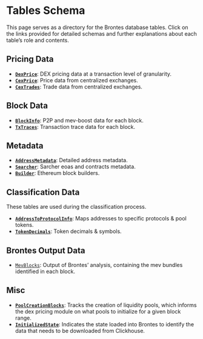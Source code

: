 # Tables Schema

This page serves as a directory for the Brontes database tables. Click on the links provided for detailed schemas and further explanations about each table’s role and contents.

## Pricing Data

- **[`DexPrice`](./schema/pricing.md#dex-price-table-schema)**: DEX pricing data at a transaction level of granularity.
- **[`CexPrice`](./schema/pricing.md#cex-price-table-schema)**: Price data from centralized exchanges.
- **[`CexTrades`](./schema/pricing.md#cex-trades-table-schema)**: Trade data from centralized exchanges.

## Block Data

- **[`BlockInfo`](./schema/block.md#block-info-table-schema)**: P2P and mev-boost data for each block.
- **[`TxTraces`](./schema/block.md#tx-traces-table-schema)**: Transaction trace data for each block.

## Metadata

- **[`AddressMetadata`](./schema/metadata.md#addressmeta-table)**: Detailed address metadata.
- **[`Searcher`](./schema/metadata.md#searcher-info-tables)**: Sarcher eoas and contracts metadata.
- **[`Builder`](./schema/metadata.md#builder-table)**: Ethereum block builders.

## Classification Data

These tables are used during the classification process.

- **[`AddressToProtocolInfo`](./schema/classification.md#addresstoprotocolinfo-table)**: Maps addresses to specific protocols & pool tokens.
- **[`TokenDecimals`](./schema/classification.md#tokendecimals-table)**: Token decimals & symbols.

## Brontes Output Data

- [`MevBlocks`](./schema/mev_blocks.md#mevblocks-table): Output of Brontes’ analysis, containing the mev bundles identified in each block.

## Misc

- **[`PoolCreationBlocks`](./schema/misc.md#poolcreationblocks-table)**: Tracks the creation of liquidity pools, which informs the dex pricing module on what pools to initialize for a given block range.
- **[`InitializedState`](./schema/misc.md#initializedstate-table)**: Indicates the state loaded into Brontes to identify the data that needs to be downloaded from Clickhouse.
